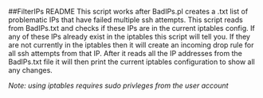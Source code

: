 ##FilterIPs README
This script works after BadIPs.pl creates a .txt list of problematic IPs that have failed multiple ssh attempts. 
This script reads from BadIPs.txt and checks if these IPs are in the current iptables config. If any of these IPs already exist in the iptables this script will tell you. If they are not currently in the iptables then it will create an incoming drop rule for all ssh attempts from that IP. After it reads all the IP addresses from the BadIPs.txt file it will then print the current iptables configuration to show all any changes.

 <i> Note: using iptables requires sudo privleges from the user account </i>

